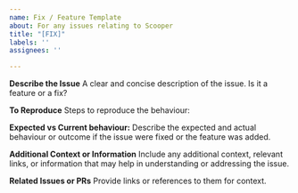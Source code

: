 ```yaml
---
name: Fix / Feature Template
about: For any issues relating to Scooper
title: "[FIX]"
labels: ''
assignees: ''

---
```


**Describe the Issue**
A clear and concise description of the issue. Is it a feature or a fix?

**To Reproduce**
Steps to reproduce the behaviour:

**Expected vs Current behaviour:**
Describe the expected and actual behaviour or outcome if the issue were fixed or the feature was added.

**Additional Context or Information**
Include any additional context, relevant links, or information that may help in understanding or addressing the issue.

**Related Issues or PRs**
Provide links or references to them for context.

